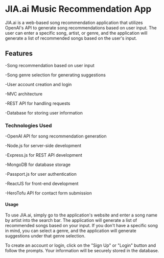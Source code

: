 # JIA.ai Music Recommendation App

JIA.ai is a web-based song recommendation application that utilizes OpenAI's API to generate song recommendations based on user input. The user can enter a specific song, artist, or genre, and the application will generate a list of recommended songs based on the user's input.

## Features

-Song recommendation based on user input

-Song genre selection for generating suggestions

-User account creation and login

-MVC architecture

-REST API for handling requests

-Database for storing user information

### Technologies Used

-OpenAI API for song recommendation generation

-Node.js for server-side development

-Express.js for REST API development

-MongoDB for database storage

-Passport.js for user authentication

-ReactJS for front-end development

-HeroTofu API for contact form submission 

#### Usage

To use JIA.ai, simply go to the application's website and enter a song name by artist into the search bar. The application will generate a list of recommended songs based on your input. If you don't have a specific song in mind, you can select a genre, and the application will generate suggestions under that genre selection.

To create an account or login, click on the "Sign Up" or "Login" button and follow the prompts. Your information will be securely stored in the database.

